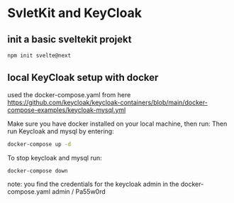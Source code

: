 # SvletKit and KeyCloak

## init a basic sveltekit projekt

```bash
npm init svelte@next
```

## local KeyCloak setup with docker

used the docker-compose.yaml from here https://github.com/keycloak/keycloak-containers/blob/main/docker-compose-examples/keycloak-mysql.yml

Make sure you have docker installed on your local machine, then run:
Then run Keycloak and mysql by entering:

```bash
docker-compose up -d
```

To stop keycloak and mysql run:

```bash
docker-compose down
```

note: you find the credentials for the keycloak admin in the docker-compose.yaml 
admin / Pa55w0rd

